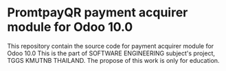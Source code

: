 # PromtpayQR payment acquirer module for Odoo 10.0
This repository contain the source code for payment acquirer module for Odoo 10.0
This is the part of SOFTWARE ENGINEERING subject's project, TGGS KMUTNB THAILAND.
The propose of this work is only for education.
